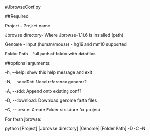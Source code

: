 #JbrowseConf.py

##Required

  Project -              Project name

  Jbrowse directory-     Where Jbrowse-1.11.6 is installed (path)

  Genome -               Input (human/mouse) - hg19 and mm10 supported

  Folder Path -          Full path of folder with datafiles

##optional arguments:

  -h, --help:            show this help message and exit

  -N, --needRef:         Need reference genome?
  
  -A, --add:           Append onto existing conf?
  
  -D, --download:        Download genome fasta files
  
  -C, --create:          Create Folder structure for project

  For fresh jbrowse:

  python [Project] [Jbrowse directory] [Genome] [Folder Path] -D -C -N